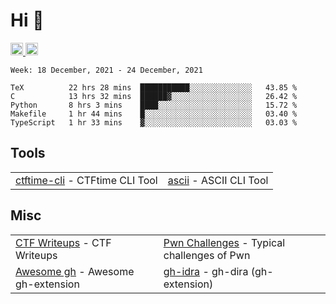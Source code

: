 # Hi 👋
<p align="left"> 
  <a href="http://twitter.com/yu1hpa">
    <img height="20" src="https://img.shields.io/twitter/follow/yu1hpa?label=Twitter&logo=twitter&style=flat" />
  <a href="https://github.com/yu1hpa">
    <img height="20" src="https://img.shields.io/github/followers/yu1hpa?label=follow&logo=github&style=flat" />
  </a>
</p>
  
<!--START_SECTION:waka-->
```text
Week: 18 December, 2021 - 24 December, 2021

TeX          22 hrs 28 mins  ███████████░░░░░░░░░░░░░░   43.85 % 
C            13 hrs 32 mins  ██████▓░░░░░░░░░░░░░░░░░░   26.42 % 
Python       8 hrs 3 mins    ████░░░░░░░░░░░░░░░░░░░░░   15.72 % 
Makefile     1 hr 44 mins    █░░░░░░░░░░░░░░░░░░░░░░░░   03.40 % 
TypeScript   1 hr 33 mins    ▓░░░░░░░░░░░░░░░░░░░░░░░░   03.03 % 
```
<!--END_SECTION:waka-->

## Tools

|                                                                       |                                                         |
|-----------------------------------------------------------------------|---------------------------------------------------------|
|[ctftime-cli](https://github.com/yu1hpa/ctftime-cli) - CTFtime CLI Tool|[ascii](https://github.com/yu1hpa/ascii) - ASCII CLI Tool|

## Misc
|                                                                         |                                                                                      |
|-------------------------------------------------------------------------|--------------------------------------------------------------------------------------|
|[CTF Writeups](https://github.com/yu1hpa/ctf-writeups) - CTF Writeups    |[Pwn Challenges](https://github.com/yu1hpa/pwn-challenges) - Typical challenges of Pwn|
|[Awesome gh](https://github.com/yu1hpa/awesome-gh) - Awesome gh-extension|[gh-idra](https://github.com/yu1hpa/gh-idra) - gh-dira (gh-extension)                 |
